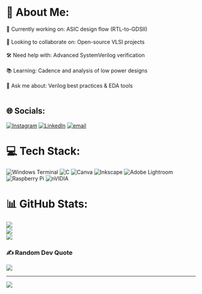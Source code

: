 # 💫 About Me:
🔧 Currently working on: ASIC design flow (RTL-to-GDSII)<br><br>🤝 Looking to collaborate on: Open-source VLSI projects<br><br>🛠️ Need help with: Advanced SystemVerilog verification<br><br>📚 Learning: Cadence and analysis of low power designs<br><br>💬 Ask me about: Verilog best practices & EDA tools<br><br>


## 🌐 Socials:
[![Instagram](https://img.shields.io/badge/Instagram-%23E4405F.svg?logo=Instagram&logoColor=white)](https://instagram.com/vinnisrt ) [![LinkedIn](https://img.shields.io/badge/LinkedIn-%230077B5.svg?logo=linkedin&logoColor=white)](www.linkedin.com/in/vineeth-kandarpa) [![email](https://img.shields.io/badge/Email-D14836?logo=gmail&logoColor=white)](mailto:ksuryavineeth2k4@gmail.com) 

# 💻 Tech Stack:
![Windows Terminal](https://img.shields.io/badge/Windows%20Terminal-%234D4D4D.svg?style=flat&logo=windows-terminal&logoColor=white) ![C](https://img.shields.io/badge/c-%2300599C.svg?style=flat&logo=c&logoColor=white) ![Canva](https://img.shields.io/badge/Canva-%2300C4CC.svg?style=flat&logo=Canva&logoColor=white) ![Inkscape](https://img.shields.io/badge/Inkscape-e0e0e0?style=flat&logo=inkscape&logoColor=080A13) ![Adobe Lightroom](https://img.shields.io/badge/Adobe%20Lightroom-31A8FF.svg?style=flat&logo=Adobe%20Lightroom&logoColor=white) ![Raspberry Pi](https://img.shields.io/badge/-Raspberry_Pi-C51A4A?style=flat&logo=Raspberry-Pi) ![nVIDIA](https://img.shields.io/badge/nVIDIA-%2376B900.svg?style=flat&logo=nVIDIA&logoColor=white)
# 📊 GitHub Stats:
![](https://github-readme-stats.vercel.app/api?username=Vineeth-2k4&theme=dark&hide_border=false&include_all_commits=false&count_private=false)<br/>
![](https://nirzak-streak-stats.vercel.app/?user=Vineeth-2k4&theme=dark&hide_border=false)<br/>
![](https://github-readme-stats.vercel.app/api/top-langs/?username=Vineeth-2k4&theme=dark&hide_border=false&include_all_commits=false&count_private=false&layout=compact)

### ✍️ Random Dev Quote
![](https://quotes-github-readme.vercel.app/api?type=horizontal&theme=radical)

---
[![](https://visitcount.itsvg.in/api?id=Vineeth-2k4&icon=0&color=0)](https://visitcount.itsvg.in)

<!-- Proudly created with GPRM ( https://gprm.itsvg.in ) -->
